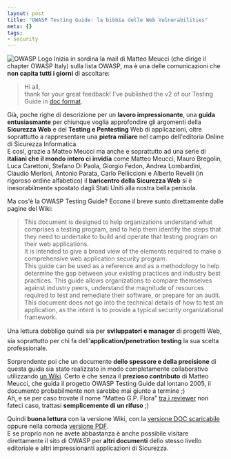 ```yaml
--- 
layout: post
title: "OWASP Testing Guide: la bibbia delle Web Vulnerabilities"
meta: {}
tags: 
- security
---
```

![OWASP Logo](http://www.lastknight.com//download/20070213_owasp.gif)
Inizia in sordina la mail di Matteo Meucci (che dirige il chapter OWASP Italy) sulla lista OWASP, ma è una delle comunicazioni che **non capita tutti i giorni** di ascoltare:

> Hi all,  
> thank for your great feedback!
> I've published the v2 of our Testing Guide in [doc format](http://www.owasp.org/index.php/Image:OWASP_Testing_Guide_v2_doc.zip).  
  
Già, poche righe di descrizione per un **lavoro impressionante**, una **guida entusiasmante** per chiunque voglia approfondire gli argomenti della **Sicurezza Web** e del **Testing  e Pentesting** Web di applicazioni, oltre soprattutto a rappresentare una **pietra miliare** nel campo dell'editoria Online di Sicurezza Informatica.  
E così, grazie a Matteo Meucci ma anche e soprattutto ad una serie di **italiani che il mondo intero ci invidia** come Matteo Meucci, Mauro Bregolin, Luca Carettoni, Stefano Di Paola, Giorgio Fedon, Andrea Lombardini, Claudio Merloni, Antonio Parata, Carlo Pelliccioni e Alberto Revelli (in rigoroso ordine alfabetico) il **baricentro della Sicurezza Web** si è inesorabilmente spostato dagli Stati Uniti alla nostra bella penisola.  


  
Ma cos'è la OWASP Testing Guide? Eccone il breve sunto direttamente dalle pagine del Wiki:

> This document is designed to help organizations understand what comprises a testing program, and to help them identify the steps that they need to undertake to build and operate that testing program on their web applications.  
> It is intended to give a broad view of the elements required to make a comprehensive web application security program.  
> This guide can be used as a reference and as a methodology to help determine the gap between your existing practices and industry best practices. This guide allows organizations to compare themselves against industry peers, understand the magnitude of resources required to test and remediate their software, or prepare for an audit.  
> This document does not go into the technical details of how to test an application, as the intent is to provide a typical security organizational framework.

Una lettura dobbligo quindi sia per **sviluppatori e manager** di progetti Web, sia soprattutto per chi fa dell'**application/penetration testing** la sua scelta professionale.  
  
Sorprendente poi che un documento **dello spessore e della precisione** di questa guida sia stato realizzato in modo completamente collaborativo utilizzando [un Wiki](http://www.owasp.org/index.php/OWASP_Testing_Guide_v2_Table_of_Contents). Certo è che senza il **prezioso contributo** di Matteo Meucci, che guida il progetto OWASP Testing Guide dal lontano 2005, il documento probabilmente non sarebbe mai giunto a termine ;)  
Ah, e se per caso trovate il nome "Matteo G.P. Flora" [tra i reviewer](http://www.owasp.org/index.php/Testing_Guide_Frontispiece#Reviewers) non fateci caso, trattasi **semplicemente di un rifuso** ;)  
  
Quindi **buona lettura** con la versione Wiki, con la [versione DOC scaricabile](http://www.owasp.org/index.php/Image:OWASP_Testing_Guide_v2_doc.zip) oppure nella comoda [versione PDF](http://www.owasp.org/index.php/Image:OWASP_Testing_Guide_v2_pdf.zip).  
E se proprio non ne avete abbastanza è anche possibile visitare direttamente il sito di OWASP per **altri documenti** dello stesso livello editoriale e altri impressionanti applicazioni di Sicurezza. 
